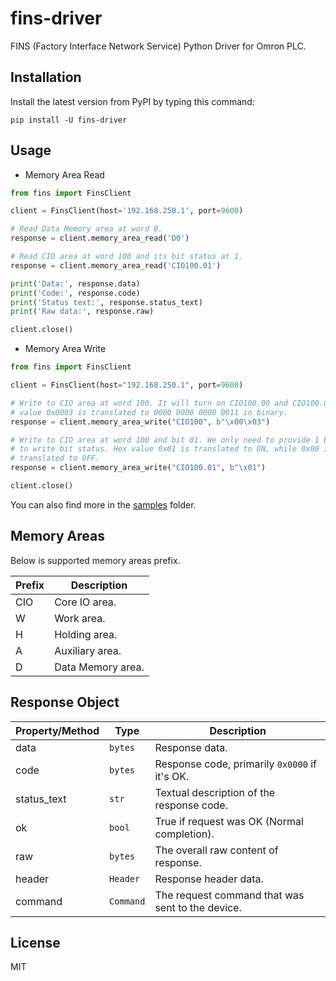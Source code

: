 # fins-driver

FINS (Factory Interface Network Service) Python Driver for Omron PLC.

## Installation

Install the latest version from PyPI by typing this command:

    pip install -U fins-driver

## Usage

- Memory Area Read

```python
from fins import FinsClient

client = FinsClient(host='192.168.250.1', port=9600)

# Read Data Memory area at word 0.
response = client.memory_area_read('D0')

# Read CIO area at word 100 and its bit status at 1.
response = client.memory_area_read('CIO100.01')

print('Data:', response.data)
print('Code:', response.code)
print('Status text:', response.status_text)
print('Raw data:', response.raw)

client.close()
```

- Memory Area Write

```python
from fins import FinsClient

client = FinsClient(host="192.168.250.1", port=9600)

# Write to CIO area at word 100. It will turn on CIO100.00 and CIO100.01. Hex
# value 0x0003 is translated to 0000 0000 0000 0011 in binary.
response = client.memory_area_write("CIO100", b"\x00\x03")

# Write to CIO area at word 100 and bit 01. We only need to provide 1 bytes data
# to write bit status. Hex value 0x01 is translated to ON, while 0x00 is
# translated to OFF.
response = client.memory_area_write("CIO100.01", b"\x01")

client.close()
```

You can also find more in the [samples](samples/) folder.

## Memory Areas

Below is supported memory areas prefix.

| Prefix |    Description    |
| ------ | ----------------- |
| CIO    | Core IO area.     |
| W      | Work area.        |
| H      | Holding area.     |
| A      | Auxiliary area.   |
| D      | Data Memory area. |

## Response Object

| Property/Method |   Type    |                   Description                    |
| --------------- | --------- | ------------------------------------------------ |
| data            | `bytes`   | Response data.                                   |
| code            | `bytes`   | Response code, primarily `0x0000` if it's OK.    |
| status_text     | `str`     | Textual description of the response code.        |
| ok              | `bool`    | True if request was OK (Normal completion).      |
| raw             | `bytes`   | The overall raw content of response.             |
| header          | `Header`  | Response header data.                            |
| command         | `Command` | The request command that was sent to the device. |

## License

MIT
